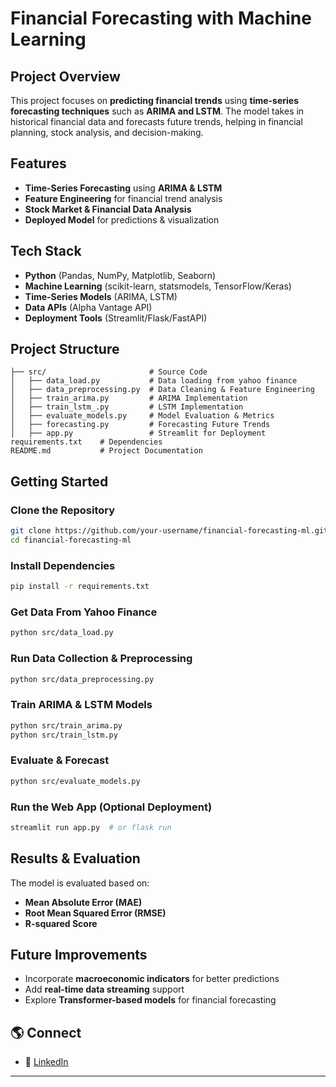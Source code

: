 # Financial Forecasting with Machine Learning

## Project Overview
This project focuses on **predicting financial trends** using **time-series forecasting techniques** such as **ARIMA and LSTM**. The model takes in historical financial data and forecasts future trends, helping in financial planning, stock analysis, and decision-making.

## Features
- **Time-Series Forecasting** using **ARIMA & LSTM**
- **Feature Engineering** for financial trend analysis
- **Stock Market & Financial Data Analysis**
- **Deployed Model** for predictions & visualization

## Tech Stack
- **Python** (Pandas, NumPy, Matplotlib, Seaborn)
- **Machine Learning** (scikit-learn, statsmodels, TensorFlow/Keras)
- **Time-Series Models** (ARIMA, LSTM)
- **Data APIs** (Alpha Vantage API)
- **Deployment Tools** (Streamlit/Flask/FastAPI)

## Project Structure
```
├── src/                       # Source Code
│   ├── data_load.py           # Data loading from yahoo finance
│   ├── data_preprocessing.py  # Data Cleaning & Feature Engineering
│   ├── train_arima.py         # ARIMA Implementation
│   ├── train_lstm_.py         # LSTM Implementation
│   ├── evaluate_models.py     # Model Evaluation & Metrics
│   ├── forecasting.py         # Forecasting Future Trends
│   ├── app.py                 # Streamlit for Deployment
requirements.txt    # Dependencies
README.md           # Project Documentation
```

## Getting Started
### Clone the Repository
```bash
git clone https://github.com/your-username/financial-forecasting-ml.git
cd financial-forecasting-ml
```

### Install Dependencies
```bash
pip install -r requirements.txt
```
### Get Data From Yahoo Finance
```bash
python src/data_load.py
```

### Run Data Collection & Preprocessing
```bash
python src/data_preprocessing.py
```

### Train ARIMA & LSTM Models
```bash
python src/train_arima.py
python src/train_lstm.py
```

### Evaluate & Forecast
```bash
python src/evaluate_models.py
```

### Run the Web App (Optional Deployment)
```bash
streamlit run app.py  # or flask run
```

## Results & Evaluation
The model is evaluated based on:
- **Mean Absolute Error (MAE)**
- **Root Mean Squared Error (RMSE)**
- **R-squared Score**

## Future Improvements
- Incorporate **macroeconomic indicators** for better predictions
- Add **real-time data streaming** support
- Explore **Transformer-based models** for financial forecasting
## 🌎 Connect
- 🔗 [LinkedIn](https://www.linkedin.com/in/jasmine-kalra/)
---
